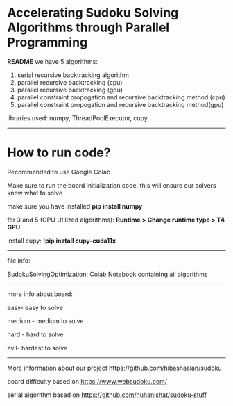 # Accelerating Sudoku Solving Algorithms through Parallel Programming
**README**
we have 5 algorithms:
1. serial recursive backtracking algorithm
2. parallel recursive backtracking (cpu)
3. parallel recursive backtracking (gpu)
4. parallel constraint propogation and recursive backtracking method (cpu)
5. parallel constraint propogation and recursive backtracking method(gpu)

libraries used: numpy, ThreadPoolExecutor, cupy

---------------------------------------------------------------------------
# **How to run code?**
Recommended to use Google Colab

Make sure to run the board initialization code, this will ensure our solvers know what to solve

make sure you have installed 
**pip install numpy**

for 3 and 5 (GPU Utilized algorithms):
**Runtime > Change runtime type > T4 GPU**

install cupy: 
**!pip install cupy-cuda11x**

--------------------------------------------------------------------------
file info:

SudokuSolvingOptimization: Colab Notebook containing all algorithms 





--------------------------------------------------------------------------
more info about board:

easy- easy to solve

medium - medium to solve

hard - hard to solve

evil- hardest to solve


-----------------------------------------------------------------------
More information about our project https://github.com/hibashaalan/sudoku 

board difficulty based on https://www.websudoku.com/

serial algorithm based on https://github.com/nuhanishat/sudoku-stuff
